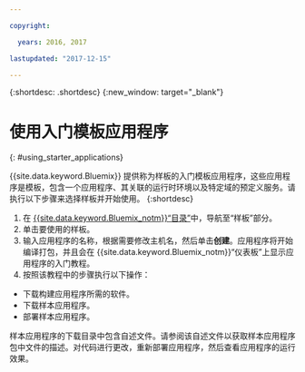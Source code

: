 ```yaml
---

copyright:

  years: 2016, 2017

lastupdated: "2017-12-15"

---
```


{:shortdesc: .shortdesc}
{:new_window: target="_blank"}


# 使用入门模板应用程序
{: #using_starter_applications}

{{site.data.keyword.Bluemix}} 提供称为样板的入门模板应用程序，这些应用程序是模板，包含一个应用程序、其关联的运行时环境以及特定域的预定义服务。请执行以下步骤来选择样板并开始使用。
{:shortdesc}

1. 在 [{{site.data.keyword.Bluemix_notm}}“目录”](https://console.{DomainName}/catalog/)中，导航至“样板”部分。
2. 单击要使用的样板。
3. 输入应用程序的名称，根据需要修改主机名，然后单击**创建**。应用程序将开始编译打包，并且会在 {{site.data.keyword.Bluemix_notm}}“仪表板”上显示应用程序的入门教程。
4. 按照该教程中的步骤执行以下操作：  
  * 下载构建应用程序所需的软件。
  * 下载样本应用程序。
  * 部署样本应用程序。

样本应用程序的下载目录中包含自述文件。请参阅该自述文件以获取样本应用程序包中文件的描述。对代码进行更改，重新部署应用程序，然后查看应用程序的运行效果。

